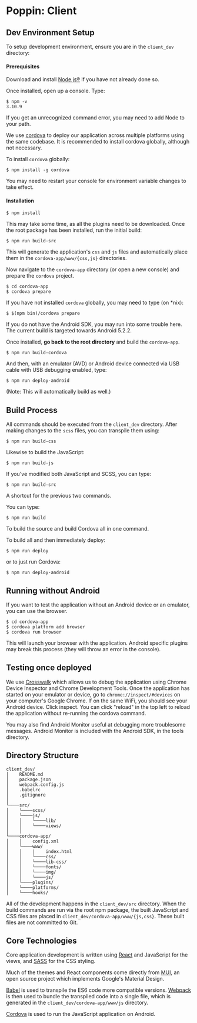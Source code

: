 # Poppin: Client

## Dev Environment Setup
To setup development environment, ensure you are in the `client_dev` directory:

#### Prerequisites
Download and install [Node.js®](https://nodejs.org) if you have not already done so.

Once installed, open up a console. Type:
```
$ npm -v
3.10.9
```
If you get an unrecognized command error, you may need to add Node to your path.

We use [cordova](https://cordova.apache.org/) to deploy our application
across multiple platforms using the same codebase. It is recommended to install
cordova globally, although not necessary.

To install `cordova` globally:
```
$ npm install -g cordova
```
You may need to restart your console for environment variable changes to take effect.

#### Installation
```
$ npm install
```
This may take some time, as all the plugins need to be downloaded. Once the
root package has been installed, run the initial build:
```
$ npm run build-src
```
This will generate the application's `css` and `js` files and automatically place
them in the `cordova-app/www/{css,js}` directories.

Now navigate to the `cordova-app` directory (or open a new console) and prepare
the `cordova` project.
```
$ cd cordova-app
$ cordova prepare
```
If you have not installed `cordova` globally, you may need to type (on \*nix):
```
$ $(npm bin)/cordova prepare
```
If you do not have the Android SDK, you may run into some trouble here.
The current build is targeted towards Android 5.2.2.

Once installed, __go back to the root directory__ and build the `cordova-app`.
```
$ npm run build-cordova
```
And then, with an emulator (AVD) or Android device connected via USB cable with
USB debugging enabled, type:
```
$ npm run deploy-android
```
(Note: This will automatically build as well.)

## Build Process

All commands should be executed from the `client_dev` directory.
After making changes to the `scss` files, you can transpile them using:
```
$ npm run build-css
```
Likewise to build the JavaScript:
```
$ npm run build-js
```

If you've modified both JavaScript and SCSS, you can type:
```
$ npm run build-src
```
A shortcut for the previous two commands.

You can type:
```
$ npm run build
```
To build the source and build Cordova all in one command.

To build all and then immediately deploy:
```
$ npm run deploy
```
or to just run Cordova:
```
$ npm run deploy-android
```

## Running without Android

If you want to test the application without an Android device or an emulator,
you can use the browser.

```
$ cd cordova-app
$ cordova platform add browser
$ cordova run browser
```
This will launch your browser with the application. Android specific plugins
may break this process (they will throw an error in the console).

## Testing once deployed

We use [Crosswalk](https://crosswalk-project.org/) which allows us to debug
the application using Chrome Device Inspector and Chrome Development Tools.
Once the application has started on your emulator or device, go to
`chrome://inspect/#devices` on your computer's Google Chrome. If on the same
WiFi, you should see your Android device. Click inspect. You can click "reload"
in the top left to reload the application without re-running the cordova command.

You may also find Android Monitor useful at debugging more troublesome messages.
Android Monitor is included with the Android SDK, in the tools directory.

## Directory Structure
```
client_dev/
│    README.md
│    package.json
│    webpack.config.js
│    .babelrc
│    .gitignore
│
└────src/
│    └────scss/
│    └────js/
│    │    └────lib/
│    │    └────views/
│    │
└────cordova-app/
│    │    config.xml
│    └────www/
│    │    |    index.html
│    │    └────css/
│    │    └────lib-css/
│    │    └────fonts/
│    │    └────img/
│    │    └────js/
│    └────plugins/
│    └────platforms/
│    └────hooks/
```

All of the development happens in the `client_dev/src` directory. When
the build commands are run via the root npm package, the built JavaScript and
CSS files are placed in `client_dev/cordova-app/www/{js,css}`. These built files
are not committed to Git.

## Core Technologies
Core application development is written using [React](https://facebook.github.io/react/)
and JavaScript for the views, and [SASS](http://sass-lang.com/) for the CSS styling.

Much of the themes and React components come directly from [MUI](https://github.com/muicss/mui),
an open source project which implements Google's Material Design.

[Babel](https://babeljs.io/) is used to transpile the ES6 code more compatible
versions. [Webpack](https://webpack.github.io/) is then used to bundle the transpiled
code into a single file, which is generated in the `client_dev/cordova-app/www/js` directory.

[Cordova](https://cordova.apache.org/) is used to run the JavaScript application on Android.
